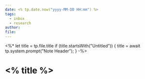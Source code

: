 ```yaml
---
date: <% tp.date.now("yyyy-MM-DD HH:mm") %>
tags:
  - inbox
  - research
author:
file:
---
```

<%*
let title = tp.file.title
if (title.startsWith("Untitled")) {
  title = await tp.system.prompt("Note Header");
}
-%>
# <% title %>

